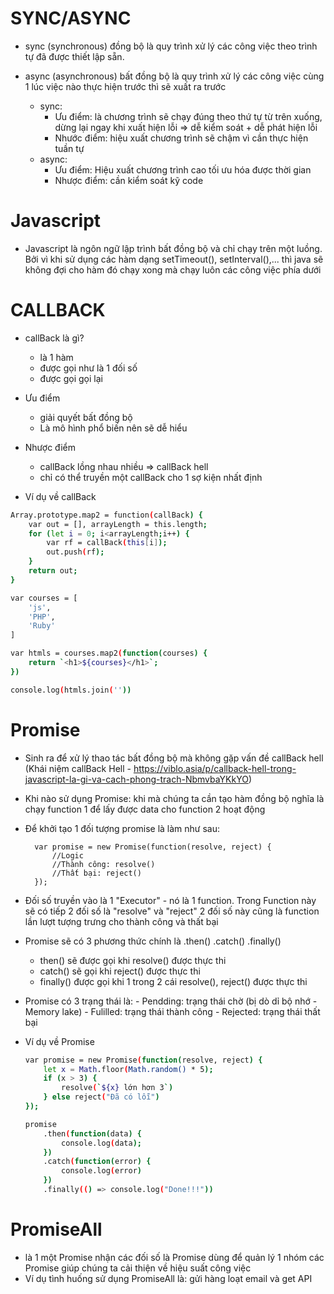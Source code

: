 # SYNC/ASYNC
+ sync (synchronous) đồng bộ là quy trình xử lý các công việc theo trình tự đã được thiết
	lập sẵn.
+ async (asynchronous) bất đồng bộ là quy trình xử lý các công việc cùng 1 lúc việc nào
	thực hiện trước thì sẽ xuất ra trước

	+ sync: 
		- Ưu điểm: là chương trình sẽ chạy đúng theo thứ tự từ trên xuống, dừng lại ngay
		khi xuất hiện lỗi => dễ kiểm soát + dễ phát hiện lỗi
		- Nhước điểm: hiệu xuất chương trình sẽ chậm vì cần thực hiện tuần tự
	+ async:
		- Ưu điểm: Hiệu xuất chương trình cao tối ưu hóa được thời gian
		- Nhược điểm: cần kiểm soát kỹ code

# Javascript
+ Javascript là ngôn ngữ lập trình bất đồng bộ và chỉ chạy trên một luồng. Bởi vì khi sử dụng các	hàm dạng setTimeout(), setInterval(),... thì java sẽ không đợi cho hàm đó chạy xong mà chạy luôn các công việc phía dưới
# CALLBACK
+ callBack là gì?
	- là 1 hàm
	- được gọi như là 1 đối số
	- được gọi gọi lại
+ Ưu điểm
	- giải quyết bất đồng bộ
	- Là mô hình phổ biến nên sẽ dễ hiểu
+ Nhược điểm
	- callBack lồng nhau nhiều => callBack hell
	- chỉ có thể truyền một callBack cho 1 sợ kiện nhất định

+ Ví dụ về callBack
```sh
Array.prototype.map2 = function(callBack) {
    var out = [], arrayLength = this.length;
    for (let i = 0; i<arrayLength;i++) {
        var rf = callBack(this[i]);
        out.push(rf);
    }
    return out;
}

var courses = [
    'js',
    'PHP',
    'Ruby'
]

var htmls = courses.map2(function(courses) {
    return `<h1>${courses}</h1>`;
})

console.log(htmls.join(''))
```
# Promise
+ Sinh ra để xử lý thao tác bất đồng bộ mà không gặp vấn đề callBack hell
	(Khái niệm callBack Hell - https://viblo.asia/p/callback-hell-trong-javascript-la-gi-va-cach-phong-trach-NbmvbaYKkYO)
+ Khi nào sử dụng Promise: khi mà chúng ta cần tạo hàm đồng bộ nghĩa là chạy function 1 để lấy được data cho
	function 2 hoạt động
+ Để khởi tạo 1 đối tượng promise là làm như sau: 

		var promise = new Promise(function(resolve, reject) {
			//Logic
			//Thành công: resolve()
			//Thất bại: reject()
		});

+ Đối số truyền vào là 1 "Executor" - nó là 1 function. Trong Function này sẽ có tiếp 2 đối số
	là "resolve" và "reject" 2 đối số này cũng là function lần lượt tượng trưng cho thành công và
	thất bại
+ Promise sẽ có 3 phương thức chính là .then() .catch() .finally()
	+ then() sẽ được gọi khi resolve() được thực thi
	+ catch() sẽ gọi khi reject() được thực thi
	+ finally() được gọi khi 1 trong 2 cái resolve(), reject() được thực thi
+ Promise có 3 trạng thái là: 
		- Pendding: trạng thái chờ (bị dò dỉ bộ nhớ - Memory lake)
		- Fulilled: trạng thái thành công
        - Rejected: trạng thái thất bại 
+ Ví dụ về Promise
    ```sh
    var promise = new Promise(function(resolve, reject) {
        let x = Math.floor(Math.random() * 5);
        if (x > 3) {
            resolve(`${x} lớn hơn 3`)
        } else reject("Đã có lỗi")
    });
    
    promise
        .then(function(data) {
            console.log(data);
        }) 
        .catch(function(error) {
            console.log(error)
        })
        .finally(() => console.log("Done!!!"))
    ```
    
# PromiseAll
+ là 1 một Promise nhận các đối số là Promise dùng để quản lý 1 nhóm các Promise giúp chúng ta cải thiện về hiệu suất công việc
+ Ví dụ tình huống sử dụng PromiseAll là: gửi hàng loạt email và get API





